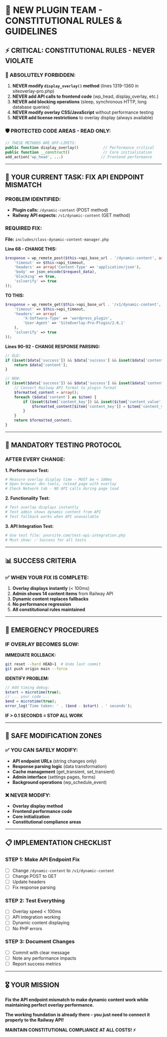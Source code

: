 # 🚨 **NEW PLUGIN TEAM - CONSTITUTIONAL RULES & GUIDELINES**

## ⚡ **CRITICAL: CONSTITUTIONAL RULES - NEVER VIOLATE**

### **🚫 ABSOLUTELY FORBIDDEN:**

1. **NEVER modify `display_overlay()` method** (lines 1319-1360 in siteoverlay-pro.php)
2. **NEVER add API calls to frontend code** (wp_head, display_overlay, etc.)
3. **NEVER add blocking operations** (sleep, synchronous HTTP, long database queries)
4. **NEVER modify overlay CSS/JavaScript** without performance testing
5. **NEVER add license restrictions** to overlay display (always available)

### **🛡️ PROTECTED CODE AREAS - READ ONLY:**

```php
// THESE METHODS ARE OFF-LIMITS:
public function display_overlay()           // Performance critical
public function __construct()               // Core initialization  
add_action('wp_head', ...)                 // Frontend performance
```

---

## 🎯 **YOUR CURRENT TASK: FIX API ENDPOINT MISMATCH**

### **PROBLEM IDENTIFIED:**
- **Plugin calls:** `/dynamic-content` (POST method)
- **Railway API expects:** `/v1/dynamic-content` (GET method)

### **REQUIRED FIX:**

**File:** `includes/class-dynamic-content-manager.php`

**Line 68 - CHANGE THIS:**
```php
$response = wp_remote_post($this->api_base_url . '/dynamic-content', array(
    'timeout' => $this->api_timeout,
    'headers' => array('Content-Type' => 'application/json'),
    'body' => json_encode($request_data),
    'blocking' => true,
    'sslverify' => true
));
```

**TO THIS:**
```php
$response = wp_remote_get($this->api_base_url . '/v1/dynamic-content', array(
    'timeout' => $this->api_timeout,
    'headers' => array(
        'X-Software-Type' => 'wordpress_plugin',
        'User-Agent' => 'SiteOverlay-Pro-Plugin/2.0.1'
    ),
    'sslverify' => true
));
```

**Lines 90-92 - CHANGE RESPONSE PARSING:**
```php
// OLD:
if (isset($data['success']) && $data['success'] && isset($data['content'])) {
    return $data['content'];
}

// NEW:
if (isset($data['success']) && $data['success'] && isset($data['content'])) {
    // Convert Railway API format to plugin format
    $formatted_content = array();
    foreach ($data['content'] as $item) {
        if (isset($item['content_key']) && isset($item['content_value'])) {
            $formatted_content[$item['content_key']] = $item['content_value'];
        }
    }
    return $formatted_content;
}
```

---

## 🧪 **MANDATORY TESTING PROTOCOL**

### **AFTER EVERY CHANGE:**

**1. Performance Test:**
```bash
# Measure overlay display time - MUST be < 100ms
# Open browser dev tools, reload page with overlay
# Check Network tab - NO API calls during page load
```

**2. Functionality Test:**
```bash
# Test overlay displays instantly
# Test admin shows dynamic content from API
# Test fallback works when API unavailable
```

**3. API Integration Test:**
```bash
# Use test file: yoursite.com/test-api-integration.php
# Must show: ✅ Success for all tests
```

---

## 📊 **SUCCESS CRITERIA**

### **✅ WHEN YOUR FIX IS COMPLETE:**

1. **Overlay displays instantly** (< 100ms)
2. **Admin shows 14 content items** from Railway API
3. **Dynamic content replaces fallbacks**
4. **No performance regression**
5. **All constitutional rules maintained**

---

## 🚨 **EMERGENCY PROCEDURES**

### **IF OVERLAY BECOMES SLOW:**

**IMMEDIATE ROLLBACK:**
```bash
git reset --hard HEAD~1  # Undo last commit
git push origin main --force
```

**IDENTIFY PROBLEM:**
```php
// Add timing debug:
$start = microtime(true);
// ... your code ...
$end = microtime(true);
error_log('Time taken: ' . ($end - $start) . ' seconds');
```

**IF > 0.1 SECONDS = STOP ALL WORK**

---

## 🎯 **SAFE MODIFICATION ZONES**

### **✅ YOU CAN SAFELY MODIFY:**

- **API endpoint URLs** (string changes only)
- **Response parsing logic** (data transformation)
- **Cache management** (get_transient, set_transient)
- **Admin interface** (settings pages, forms)
- **Background operations** (wp_schedule_event)

### **❌ NEVER MODIFY:**

- **Overlay display method** 
- **Frontend performance code**
- **Core initialization**
- **Constitutional compliance areas**

---

## 📋 **IMPLEMENTATION CHECKLIST**

### **STEP 1: Make API Endpoint Fix**
- [ ] Change `/dynamic-content` to `/v1/dynamic-content`
- [ ] Change POST to GET
- [ ] Update headers
- [ ] Fix response parsing

### **STEP 2: Test Everything**
- [ ] Overlay speed < 100ms
- [ ] API integration working
- [ ] Dynamic content displaying
- [ ] No PHP errors

### **STEP 3: Document Changes**
- [ ] Commit with clear message
- [ ] Note any performance impacts
- [ ] Report success metrics

---

## 🎖️ **YOUR MISSION**

**Fix the API endpoint mismatch to make dynamic content work while maintaining perfect overlay performance.**

**The working foundation is already there - you just need to connect it properly to the Railway API!**

**MAINTAIN CONSTITUTIONAL COMPLIANCE AT ALL COSTS! ⚡**